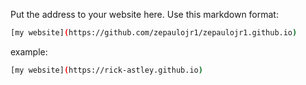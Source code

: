 Put the address to your website here. Use this markdown format:

```bash
[my website](https://github.com/zepaulojr1/zepaulojr1.github.io)
```

example:
```bash
[my website](https://rick-astley.github.io)
```
